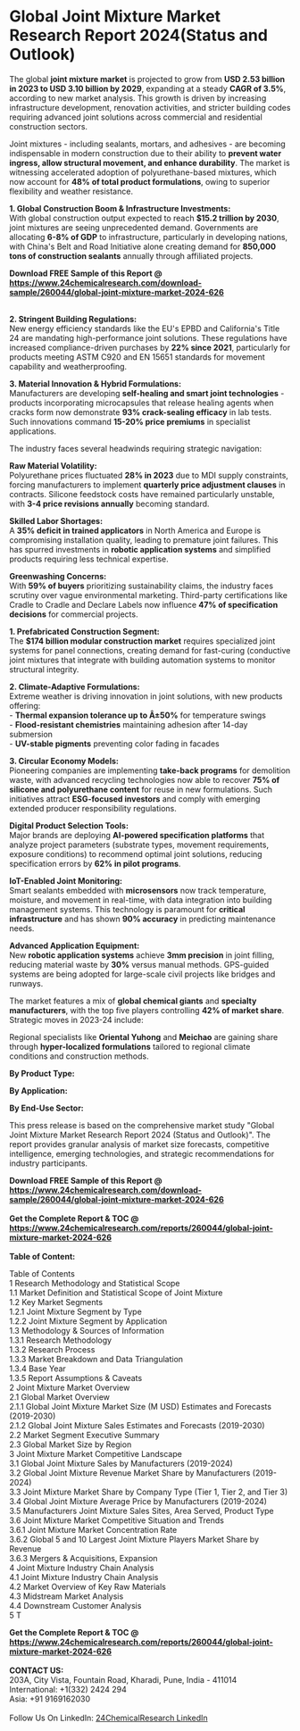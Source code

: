 <h1>Global Joint Mixture Market Research Report 2024(Status and Outlook)</h1><p>The global <strong>joint mixture market</strong> is projected to grow from <strong>USD 2.53 billion in 2023 to USD 3.10 billion by 2029</strong>, expanding at a steady <strong>CAGR of 3.5%</strong>, according to new market analysis. This growth is driven by increasing infrastructure development, renovation activities, and stricter building codes requiring advanced joint solutions across commercial and residential construction sectors.</p><p>Joint mixtures - including sealants, mortars, and adhesives - are becoming indispensable in modern construction due to their ability to <strong>prevent water ingress, allow structural movement, and enhance durability</strong>. The market is witnessing accelerated adoption of polyurethane-based mixtures, which now account for <strong>48% of total product formulations</strong>, owing to superior flexibility and weather resistance.</p><p><strong>1. Global Construction Boom &amp; Infrastructure Investments:</strong><br>
With global construction output expected to reach <strong>$15.2 trillion by 2030</strong>, joint mixtures are seeing unprecedented demand. Governments are allocating <strong>6-8% of GDP</strong> to infrastructure, particularly in developing nations, with China's Belt and Road Initiative alone creating demand for <strong>850,000 tons of construction sealants</strong> annually through affiliated projects.</p><div><b>Download FREE Sample of this Report @ 
            <a href="https://www.24chemicalresearch.com/download-sample/260044/global-joint-mixture-market-2024-626">
            https://www.24chemicalresearch.com/download-sample/260044/global-joint-mixture-market-2024-626</a></b></div><br><p><strong>2. Stringent Building Regulations:</strong><br>
New energy efficiency standards like the EU's EPBD and California's Title 24 are mandating high-performance joint solutions. These regulations have increased compliance-driven purchases by <strong>22% since 2021</strong>, particularly for products meeting ASTM C920 and EN 15651 standards for movement capability and weatherproofing.</p><p><strong>3. Material Innovation &amp; Hybrid Formulations:</strong><br>
Manufacturers are developing <strong>self-healing and smart joint technologies</strong> - products incorporating microcapsules that release healing agents when cracks form now demonstrate <strong>93% crack-sealing efficacy</strong> in lab tests. Such innovations command <strong>15-20% price premiums</strong> in specialist applications.</p><p>The industry faces several headwinds requiring strategic navigation:</p><p><strong>Raw Material Volatility:</strong><br>
	Polyurethane prices fluctuated <strong>28% in 2023</strong> due to MDI supply constraints, forcing manufacturers to implement <strong>quarterly price adjustment clauses</strong> in contracts. Silicone feedstock costs have remained particularly unstable, with <strong>3-4 price revisions annually</strong> becoming standard.</p><p><strong>Skilled Labor Shortages:</strong><br>
	A <strong>35% deficit in trained applicators</strong> in North America and Europe is compromising installation quality, leading to premature joint failures. This has spurred investments in <strong>robotic application systems</strong> and simplified products requiring less technical expertise.</p><p><strong>Greenwashing Concerns:</strong><br>
	With <strong>59% of buyers</strong> prioritizing sustainability claims, the industry faces scrutiny over vague environmental marketing. Third-party certifications like Cradle to Cradle and Declare Labels now influence <strong>47% of specification decisions</strong> for commercial projects.</p><p><strong>1. Prefabricated Construction Segment:</strong><br>
The <strong>$174 billion modular construction market</strong> requires specialized joint systems for panel connections, creating demand for fast-curing (conductive joint mixtures that integrate with building automation systems to monitor structural integrity.</p><p><strong>2. Climate-Adaptive Formulations:</strong><br>
Extreme weather is driving innovation in joint solutions, with new products offering:
<br>- <strong>Thermal expansion tolerance up to Â±50%</strong> for temperature swings
<br>- <strong>Flood-resistant chemistries</strong> maintaining adhesion after 14-day submersion
<br>- <strong>UV-stable pigments</strong> preventing color fading in facades</p><p><strong>3. Circular Economy Models:</strong><br>
Pioneering companies are implementing <strong>take-back programs</strong> for demolition waste, with advanced recycling technologies now able to recover <strong>75% of silicone and polyurethane content</strong> for reuse in new formulations. Such initiatives attract <strong>ESG-focused investors</strong> and comply with emerging extended producer responsibility regulations.</p><p><strong>Digital Product Selection Tools:</strong><br>
	Major brands are deploying <strong>AI-powered specification platforms</strong> that analyze project parameters (substrate types, movement requirements, exposure conditions) to recommend optimal joint solutions, reducing specification errors by <strong>62% in pilot programs</strong>.</p><p><strong>IoT-Enabled Joint Monitoring:</strong><br>
	Smart sealants embedded with <strong>microsensors</strong> now track temperature, moisture, and movement in real-time, with data integration into building management systems. This technology is paramount for <strong>critical infrastructure</strong> and has shown <strong>90% accuracy</strong> in predicting maintenance needs.</p><p><strong>Advanced Application Equipment:</strong><br>
	New <strong>robotic application systems</strong> achieve <strong>3mm precision</strong> in joint filling, reducing material waste by <strong>30%</strong> versus manual methods. GPS-guided systems are being adopted for large-scale civil projects like bridges and runways.</p><p>The market features a mix of <strong>global chemical giants</strong> and <strong>specialty manufacturers</strong>, with the top five players controlling <strong>42% of market share</strong>. Strategic moves in 2023-24 include:</p><p>Regional specialists like <strong>Oriental Yuhong</strong> and <strong>Meichao</strong> are gaining share through <strong>hyper-localized formulations</strong> tailored to regional climate conditions and construction methods.</p><p><strong>By Product Type:</strong></p><p><strong>By Application:</strong></p><p><strong>By End-Use Sector:</strong></p><p>This press release is based on the comprehensive market study "Global Joint Mixture Market Research Report 2024 (Status and Outlook)". The report provides granular analysis of market size forecasts, competitive intelligence, emerging technologies, and strategic recommendations for industry participants.</p><div><b>Download FREE Sample of this Report @ 
            <a href="https://www.24chemicalresearch.com/download-sample/260044/global-joint-mixture-market-2024-626">
            https://www.24chemicalresearch.com/download-sample/260044/global-joint-mixture-market-2024-626</a></b></div><br><div><b>Get the Complete Report & TOC @ 
            <a href="https://www.24chemicalresearch.com/reports/260044/global-joint-mixture-market-2024-626">
            https://www.24chemicalresearch.com/reports/260044/global-joint-mixture-market-2024-626</a></b></div><br>
            <b>Table of Content:</b><p>Table of Contents<br />
1 Research Methodology and Statistical Scope<br />
1.1 Market Definition and Statistical Scope of Joint Mixture<br />
1.2 Key Market Segments<br />
1.2.1 Joint Mixture Segment by Type<br />
1.2.2 Joint Mixture Segment by Application<br />
1.3 Methodology & Sources of Information<br />
1.3.1 Research Methodology<br />
1.3.2 Research Process<br />
1.3.3 Market Breakdown and Data Triangulation<br />
1.3.4 Base Year<br />
1.3.5 Report Assumptions & Caveats<br />
2 Joint Mixture Market Overview<br />
2.1 Global Market Overview<br />
2.1.1 Global Joint Mixture Market Size (M USD) Estimates and Forecasts (2019-2030)<br />
2.1.2 Global Joint Mixture Sales Estimates and Forecasts (2019-2030)<br />
2.2 Market Segment Executive Summary<br />
2.3 Global Market Size by Region<br />
3 Joint Mixture Market Competitive Landscape<br />
3.1 Global Joint Mixture Sales by Manufacturers (2019-2024)<br />
3.2 Global Joint Mixture Revenue Market Share by Manufacturers (2019-2024)<br />
3.3 Joint Mixture Market Share by Company Type (Tier 1, Tier 2, and Tier 3)<br />
3.4 Global Joint Mixture Average Price by Manufacturers (2019-2024)<br />
3.5 Manufacturers Joint Mixture Sales Sites, Area Served, Product Type<br />
3.6 Joint Mixture Market Competitive Situation and Trends<br />
3.6.1 Joint Mixture Market Concentration Rate<br />
3.6.2 Global 5 and 10 Largest Joint Mixture Players Market Share by Revenue<br />
3.6.3 Mergers & Acquisitions, Expansion<br />
4 Joint Mixture Industry Chain Analysis<br />
4.1 Joint Mixture Industry Chain Analysis<br />
4.2 Market Overview of Key Raw Materials<br />
4.3 Midstream Market Analysis<br />
4.4 Downstream Customer Analysis<br />
5 T</p><div><b>Get the Complete Report & TOC @ 
            <a href="https://www.24chemicalresearch.com/reports/260044/global-joint-mixture-market-2024-626">
            https://www.24chemicalresearch.com/reports/260044/global-joint-mixture-market-2024-626</a></b></div><br><b>CONTACT US:</b><br>
            203A, City Vista, Fountain Road, Kharadi, Pune, India - 411014<br>
            International: +1(332) 2424 294<br>
            Asia: +91 9169162030 <br><br>
            Follow Us On LinkedIn: <a href="https://www.linkedin.com/company/24chemicalresearch/">24ChemicalResearch LinkedIn</a>